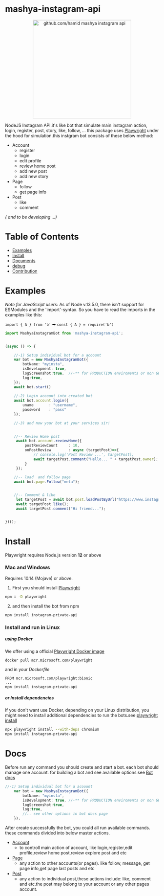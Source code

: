 # mashya-instagram-api
<p align="center">
<a href="#examples"><img width="322" align="center" alt=" github.com/hamid  mashya instagram api" src="https://user-images.githubusercontent.com/1645233/165082744-c247ad88-a223-4ff1-96af-b0d1fbfd12f2.png"></a>
  </p>

 NodeJS Instagram API.it's like bot that simulate main instagram action, login, register, post, story, like, follow, ...
 this package uses [Playwright](https://playwright.dev/docs/library) under the hood for simulation.this instgram bot consists of these below method:
 - Account
   - register
   - login
   - edit profile
   - review home post
   - add new post
   - add new story
 - Page
   - follow
   - get page info
 - Post
   - like
   - comment
   
   

*( and to be developing ...)*


# Table of Contents
- [Examples](#examples)
- [Install](#install)
- [Documents](#Docs)
- [debug](#examples)
- [Contribution](#contribution)



# Examples

_Note for JavaScript users:_
As of Node v.13.5.0, there isn't support for ESModules and the 'import'-syntax.
So you have to read the imports in the examples like this:

`import { A } from 'b'` ➡ `const { A } = require('b')`

```typescript
import MashyaInstagramBot from 'mashya-instagram-api';


(async () => {

    //-1) Setup individual bot for a acoount
    var bot = new MashyaInstagramBot({
        botName: "myinsta",
        isDevelopment: true,
        logScreenshot:true,  //-** for PRODUCTION enviroments or non GUI os , you should set this options `true`
        log:true,
    });
    await bot.start()
    
    //-2) Login acoount into created bot
    await bot.account.login({
        uname       : "username",
        password    : "pass"
    });

    //-3) and now your bot at your services sir!
    

    //-- Review Home post
     await bot.account.reviewHome({
         postReviewCount     : 10,
         onPostReview        : async (targetPost)=>{
             // console.log('Post Review ...', targetPost);
             await targetPost.comment("Hello... " + targetPost.owner);
         }
     });
     
    //-- load  and follow page
    await bot.page.Follow("meta");


    //-- Comment & like
     let targetPost = await bot.post.loadPostByUrl("https://www.instagram.com/p/CVTtCZotdJX/");
     await targetPost.like();
     await targetPost.comment("Hi friend...");


})();

```

# Install
Playwright requires Node.js version **12** or above
### Mac and Windows
Requires 10.14 (Mojave) or above.
1) First you should install [Playwright](https://playwright.dev/docs/library)
```sh
npm i -D playwright
```
2) and then install the bot from npm

```
npm install instagram-private-api
```

### Install and run in Linux
##### using Docker
We offer using a official [Playwright Docker image](https://hub.docker.com/_/microsoft-playwright)
```sh
docker pull mcr.microsoft.com/playwright
```
and in your *Dockerfile* 
```Containerfile
FROM mcr.microsoft.com/playwright:bionic
...
npm install instagram-private-api
```
##### or Install dependencies
If you don't want use Docker, depending on your Linux distribution, you might need to install additional dependencies to run the bots.see [playwright install](https://playwright.dev/docs/library#linux)
```sh
npx playwright install --with-deps chromium
npm install instagram-private-api
```



# Docs
Before run any command you should create and start a bot. each bot should manage one account. for building a bot and see available options see [Bot docs](docs)
```typescript
//-1) Setup individual bot for a acoount
    var bot = new MashyaInstagramBot({
        botName: "myinsta",
        isDevelopment: true, //-** for PRODUCTION enviroments or non GUI os , you should set this options `true`
        logScreenshot:true, 
        log:true,
        //.. see other options in bot docs page
    });
```

After create successfully the bot, you could all run available commands. these commands divided into below master actions.
- [Account](docs/account)
  - to controll main action of account, like login,register,edit profile,review home post,review explore post and etc
- [Page](docks/page)
  - any action to other accounts(or pages). like follow, message, get page info,get page last posts and etc
- [Post](docks/post)
  - any action to individual post,these actions include: like, comment and etc.the post may belong to your account or any other pages account.




